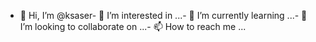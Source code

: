 - 👋 Hi, I’m @ksaser- 👀 I’m interested in ...- 🌱 I’m currently learning ...- 💞️ I’m looking to collaborate on ...- 📫 How to reach me ...<!---ksaser/ksaser is a ✨ special ✨ repository because its `README.md` (this file) appears on your GitHub profile.You can click the Preview link to take a look at your changes.--->
